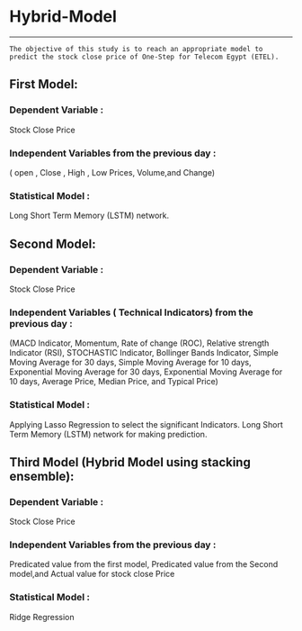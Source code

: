 # Hybrid-Model
------------------------------------------------------------------------------------------------------------------------------------------
```
The objective of this study is to reach an appropriate model to predict the stock close price of One-Step for Telecom Egypt (ETEL).
```
## First Model:

### Dependent Variable :
   Stock Close Price 
###	Independent Variables from the previous day :
 ( open , 
 Close  , 
 High ,
Low Prices,
 Volume,and
Change)
###	Statistical Model :
Long Short Term Memory (LSTM) network.
## Second Model:
###	Dependent Variable :
 Stock Close Price 
### Independent Variables ( Technical Indicators) from the previous day :
 (MACD Indicator,
 Momentum,
 Rate of change (ROC),
 Relative strength Indicator (RSI),
 STOCHASTIC Indicator,
 Bollinger Bands Indicator,
 Simple Moving Average for 30 days,
 Simple Moving Average for 10 days,
 Exponential Moving Average for 30 days,
 Exponential Moving Average for 10 days,
 Average Price,
 Median Price,
 and Typical Price)
###	Statistical Model :
Applying Lasso Regression to select the significant Indicators.
Long Short Term Memory (LSTM) network for making prediction.
## Third Model (Hybrid Model using stacking ensemble):
###	Dependent Variable :
 Stock Close Price 
###	Independent Variables from the previous day :
 Predicated value from the first model,
Predicated value from the Second model,and
 Actual value for stock close Price
###	Statistical Model :
  Ridge Regression
